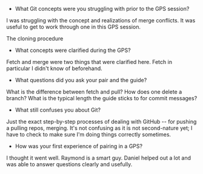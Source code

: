 * What Git concepts were you struggling with prior to the GPS session?

I was struggling with the concept and realizations of merge conflicts. It was useful to get to work through one in this GPS session.

The cloning procedure

* What concepts were clarified during the GPS?

Fetch and merge were two things that were clarified here. Fetch in particular I didn't know of beforehand.

* What questions did you ask your pair and the guide?

What is the difference between fetch and pull? How does one delete a branch? What is the typical length the guide sticks to for commit messages?

* What still confuses you about Git?

Just the exact step-by-step processes of dealing with GitHub -- for pushing a pulling repos, merging. It's not confusing as it is not second-nature yet; I have to check to make sure I'm doing things correctly sometimes.

* How was your first experience of pairing in a GPS?

I thought it went well. Raymond is a smart guy. Daniel helped out a lot and was able to answer questions clearly and usefully.
